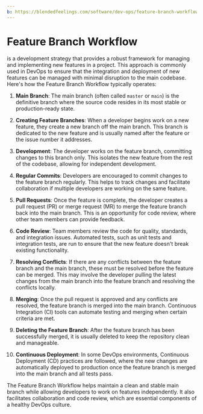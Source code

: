 ```yaml
---
b: https://blendedfeelings.com/software/dev-ops/feature-branch-workflow.md
---
```


# Feature Branch Workflow 
is a development strategy that provides a robust framework for managing and implementing new features in a project. This approach is commonly used in DevOps to ensure that the integration and deployment of new features can be managed with minimal disruption to the main codebase. Here's how the Feature Branch Workflow typically operates:

1. **Main Branch**: The main branch (often called `master` or `main`) is the definitive branch where the source code resides in its most stable or production-ready state.

2. **Creating Feature Branches**: When a developer begins work on a new feature, they create a new branch off the main branch. This branch is dedicated to the new feature and is usually named after the feature or the issue number it addresses.

3. **Development**: The developer works on the feature branch, committing changes to this branch only. This isolates the new feature from the rest of the codebase, allowing for independent development.

4. **Regular Commits**: Developers are encouraged to commit changes to the feature branch regularly. This helps to track changes and facilitate collaboration if multiple developers are working on the same feature.

5. **Pull Requests**: Once the feature is complete, the developer creates a pull request (PR) or merge request (MR) to merge the feature branch back into the main branch. This is an opportunity for code review, where other team members can provide feedback.

6. **Code Review**: Team members review the code for quality, standards, and integration issues. Automated tests, such as unit tests and integration tests, are run to ensure that the new feature doesn't break existing functionality.

7. **Resolving Conflicts**: If there are any conflicts between the feature branch and the main branch, these must be resolved before the feature can be merged. This may involve the developer pulling the latest changes from the main branch into the feature branch and resolving the conflicts locally.

8. **Merging**: Once the pull request is approved and any conflicts are resolved, the feature branch is merged into the main branch. Continuous Integration (CI) tools can automate testing and merging when certain criteria are met.

9. **Deleting the Feature Branch**: After the feature branch has been successfully merged, it is usually deleted to keep the repository clean and manageable.

10. **Continuous Deployment**: In some DevOps environments, Continuous Deployment (CD) practices are followed, where the new changes are automatically deployed to production once the feature branch is merged into the main branch and all tests pass.

The Feature Branch Workflow helps maintain a clean and stable main branch while allowing developers to work on features independently. It also facilitates collaboration and code review, which are essential components of a healthy DevOps culture.